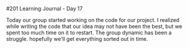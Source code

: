 #201 Learning Journal - Day 17

Today our group started working on the code for our project. I realized 
while writing the code that our idea may not have been the best, but we 
spent too much time on it to restart. The group dynamic has been a 
struggle. hopefully we'll get everything sorted out in time.

